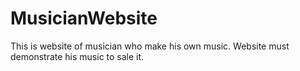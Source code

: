 # MusicianWebsite
This is website of musician who make his own music. Website must demonstrate his music to sale it.
